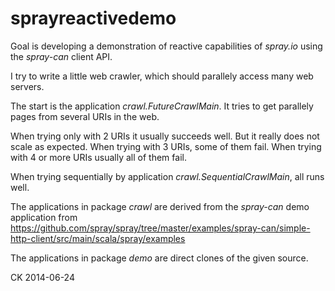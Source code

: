 sprayreactivedemo
=================

Goal is developing a demonstration of reactive capabilities of *spray.io* using the *spray-can* client API.

I try to write a little web crawler, which should parallely access many web servers.
 
The start is the application *crawl.FutureCrawlMain*. It tries to get parallely pages from several URIs in the web.

When trying only with 2 URIs it usually succeeds well.
But it really does not scale as expected.
When trying with 3 URIs, some of them fail.
When trying with 4 or more URIs usually all of them fail.

When trying sequentially by application *crawl.SequentialCrawlMain*, all runs well.

The applications in package *crawl* are derived from the *spray-can* demo application from
    https://github.com/spray/spray/tree/master/examples/spray-can/simple-http-client/src/main/scala/spray/examples

The applications in package *demo* are direct clones of the given source.

CK 2014-06-24
